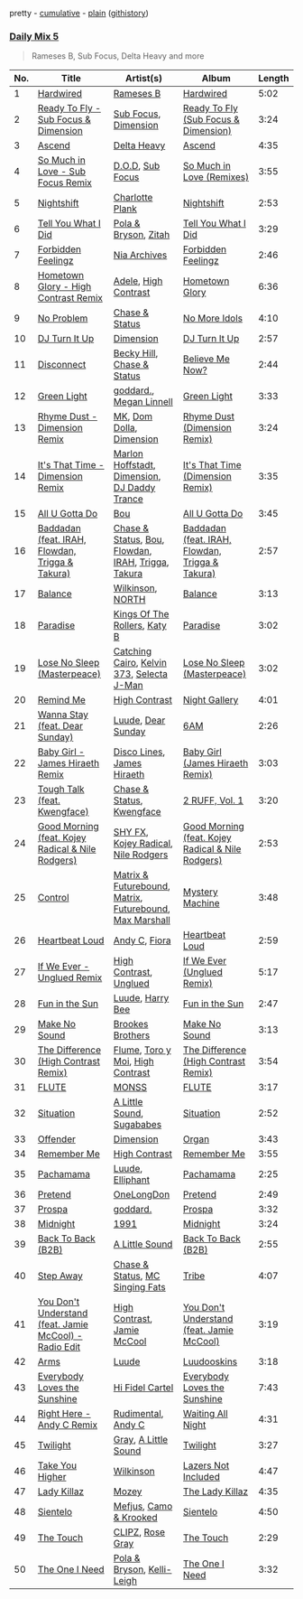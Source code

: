 pretty - [cumulative](/playlists/cumulative/Daily%20Mix%205.md) - [plain](/playlists/plain/37i9dQZF1E36TO0q54WsJv) ([githistory](https://github.githistory.xyz/vitokorn/spotify-playlist-archive/blob/master/playlists/plain/37i9dQZF1E36TO0q54WsJv))
### [Daily Mix 5](https://open.spotify.com/playlist/37i9dQZF1E36TO0q54WsJv)

> Rameses B, Sub Focus, Delta Heavy and more

| No. | Title | Artist(s) | Album | Length |
|---|---|---|---|---|
| 1 | [Hardwired](https://open.spotify.com/track/3VajuLxTdiugx8bbSJfW3s) | [Rameses B](https://open.spotify.com/artist/06EfEcjc0vdvI6VNL0soIO) | [Hardwired](https://open.spotify.com/album/6i4voLsQw51FbdxdjAbA7n) | 5:02 |
| 2 | [Ready To Fly - Sub Focus & Dimension](https://open.spotify.com/track/0a2cA9H6KuOsoHLCnjl6YL) | [Sub Focus](https://open.spotify.com/artist/0QaSiI5TLA4N7mcsdxShDO), [Dimension](https://open.spotify.com/artist/1QMgre3BHX161ZHtWMUu6S) | [Ready To Fly (Sub Focus & Dimension)](https://open.spotify.com/album/0Gt9NV2s7pSvP7g2F1nXGc) | 3:24 |
| 3 | [Ascend](https://open.spotify.com/track/5sKChMRefVf7qO0ZMtTb3e) | [Delta Heavy](https://open.spotify.com/artist/7GvVTb8yFV0ZrdI30Qce6T) | [Ascend](https://open.spotify.com/album/3RvdvHPO6lzGXP1BRHT0q6) | 4:35 |
| 4 | [So Much in Love - Sub Focus Remix](https://open.spotify.com/track/6ICErWhZkEkygpUvNQa7bw) | [D.O.D](https://open.spotify.com/artist/0Cs47vvRsPgEfliBU9KDiB), [Sub Focus](https://open.spotify.com/artist/0QaSiI5TLA4N7mcsdxShDO) | [So Much in Love (Remixes)](https://open.spotify.com/album/0OURjuZ764VxiQ17eL9t2n) | 3:55 |
| 5 | [Nightshift](https://open.spotify.com/track/4uTGJvLu4HWSgtqav9j6E1) | [Charlotte Plank](https://open.spotify.com/artist/4U5QErgn94wZGw1rJz01BO) | [Nightshift](https://open.spotify.com/album/4diS3O2zXWbIkVjYrzmOKZ) | 2:53 |
| 6 | [Tell You What I Did](https://open.spotify.com/track/4cdTUcdzvpbVz9BJazc1ou) | [Pola & Bryson](https://open.spotify.com/artist/79PzyYqAyunWsVH4tY4vpr), [Zitah](https://open.spotify.com/artist/134jXtTPAypiWMWs2OozFJ) | [Tell You What I Did](https://open.spotify.com/album/7dkwus9p5TrJ10AO9hKrO0) | 3:29 |
| 7 | [Forbidden Feelingz](https://open.spotify.com/track/0wrs5ucXutScEWOhdWdGBB) | [Nia Archives](https://open.spotify.com/artist/7BMR0fwtEvzGtK4rNGdoiQ) | [Forbidden Feelingz](https://open.spotify.com/album/5OoEG2axfMGY44nUNMayoW) | 2:46 |
| 8 | [Hometown Glory - High Contrast Remix](https://open.spotify.com/track/5L3o8IfmlLhxGcSnXQIHcz) | [Adele](https://open.spotify.com/artist/4dpARuHxo51G3z768sgnrY), [High Contrast](https://open.spotify.com/artist/0bxHci3JIhhKA53n8rH3tT) | [Hometown Glory](https://open.spotify.com/album/1BooHlsI6JWUssl89UaqfF) | 6:36 |
| 9 | [No Problem](https://open.spotify.com/track/5k3jdIh7BpJaV1DntDQoSD) | [Chase & Status](https://open.spotify.com/artist/3jNkaOXasoc7RsxdchvEVq) | [No More Idols](https://open.spotify.com/album/245j9BaZFuEso2vfLRVnQr) | 4:10 |
| 10 | [DJ Turn It Up](https://open.spotify.com/track/28r1xYNakXXwcQKIXu9Wjw) | [Dimension](https://open.spotify.com/artist/1QMgre3BHX161ZHtWMUu6S) | [DJ Turn It Up](https://open.spotify.com/album/1POsjSFSyqW21AEn71tdJn) | 2:57 |
| 11 | [Disconnect](https://open.spotify.com/track/3VFaV7Mw0di4XFE84eHnrC) | [Becky Hill](https://open.spotify.com/artist/4EPJlUEBy49EX1wuFOvtjK), [Chase & Status](https://open.spotify.com/artist/3jNkaOXasoc7RsxdchvEVq) | [Believe Me Now?](https://open.spotify.com/album/70szmVYkj3Y8y1wh3bxkMR) | 2:44 |
| 12 | [Green Light](https://open.spotify.com/track/2NCq4BaeSVszbGBc6NGWQJ) | [goddard.](https://open.spotify.com/artist/3yDDYheQFqfhKZXdjFQuuP), [Megan Linnell](https://open.spotify.com/artist/31HmXiJtyTOlEmh5rEl9xI) | [Green Light](https://open.spotify.com/album/0fWqSpPQBuPdRIkpzXFjBB) | 3:33 |
| 13 | [Rhyme Dust - Dimension Remix](https://open.spotify.com/track/185mPScSGRuSVx3vRWhfhg) | [MK](https://open.spotify.com/artist/1yqxFtPHKcGcv6SXZNdyT9), [Dom Dolla](https://open.spotify.com/artist/205i7E8fNVfojowcQSfK9m), [Dimension](https://open.spotify.com/artist/1QMgre3BHX161ZHtWMUu6S) | [Rhyme Dust (Dimension Remix)](https://open.spotify.com/album/1mWuM3OwnWvd2JT8qpgfz4) | 3:24 |
| 14 | [It's That Time - Dimension Remix](https://open.spotify.com/track/76x1mIsCz46excW50sehDt) | [Marlon Hoffstadt](https://open.spotify.com/artist/0HHa7ZJZxUQlg5l2mB0N0f), [Dimension](https://open.spotify.com/artist/1QMgre3BHX161ZHtWMUu6S), [DJ Daddy Trance](https://open.spotify.com/artist/4lBSzo2LS8asEzoePv6VLM) | [It's That Time (Dimension Remix)](https://open.spotify.com/album/1jf13J2HTGFllbhJH5Pozr) | 3:35 |
| 15 | [All U Gotta Do](https://open.spotify.com/track/1Uk6kqbSTNFBqXACE4Vv6A) | [Bou](https://open.spotify.com/artist/35dxfY1wywqVRUEaVuMm13) | [All U Gotta Do](https://open.spotify.com/album/5eBnGbTjE9gIFh7IC01EEI) | 3:45 |
| 16 | [Baddadan (feat. IRAH, Flowdan, Trigga & Takura)](https://open.spotify.com/track/2ZWmmrWUgDBcPSLihBMvhg) | [Chase & Status](https://open.spotify.com/artist/3jNkaOXasoc7RsxdchvEVq), [Bou](https://open.spotify.com/artist/35dxfY1wywqVRUEaVuMm13), [Flowdan](https://open.spotify.com/artist/07CimrZi5vs9iEao47TNQ4), [IRAH](https://open.spotify.com/artist/17fY0VRyqRgmqI3dHlE1UU), [Trigga](https://open.spotify.com/artist/4LqFJ98PEA7gIrRtviMUmb), [Takura](https://open.spotify.com/artist/4n81jTX3LJ7zxNr6Ss8PkQ) | [Baddadan (feat. IRAH, Flowdan, Trigga & Takura)](https://open.spotify.com/album/2xV74PLdZg5gwA65xGF8cF) | 2:57 |
| 17 | [Balance](https://open.spotify.com/track/3yww2B1N7sKBo2ED9ucJ7u) | [Wilkinson](https://open.spotify.com/artist/6m8itYST9ADjBIYevXSb1r), [NORTH](https://open.spotify.com/artist/5VgqZF1Hh98txNLr04HUVc) | [Balance](https://open.spotify.com/album/5T7H2KzGqnumUVwiQyUC58) | 3:13 |
| 18 | [Paradise](https://open.spotify.com/track/6EsnKHa5lVI409LXu3PkR6) | [Kings Of The Rollers](https://open.spotify.com/artist/3OHnTiMsWYjSyj52aKmrBP), [Katy B](https://open.spotify.com/artist/5EUdiv20t58GCS09VMKk7M) | [Paradise](https://open.spotify.com/album/42Yeib3dBZYZ8tWXqTOYAZ) | 3:02 |
| 19 | [Lose No Sleep (Masterpeace)](https://open.spotify.com/track/5i4qgjqnx4R8LGCJwNHPOZ) | [Catching Cairo](https://open.spotify.com/artist/1MW1wqNtF2hNgsPfGDhrHB), [Kelvin 373](https://open.spotify.com/artist/2dfy5XzFykgcuyOaUhMlrD), [Selecta J-Man](https://open.spotify.com/artist/25UCJWhCAOcXmm7i4hLyNP) | [Lose No Sleep (Masterpeace)](https://open.spotify.com/album/5xh4F3zSVaCgX99hjytqjQ) | 3:02 |
| 20 | [Remind Me](https://open.spotify.com/track/7dFJsQQMwSlelur7tPuwnr) | [High Contrast](https://open.spotify.com/artist/0bxHci3JIhhKA53n8rH3tT) | [Night Gallery](https://open.spotify.com/album/4hzruXvXyUg5hJwP37CJrF) | 4:01 |
| 21 | [Wanna Stay (feat. Dear Sunday)](https://open.spotify.com/track/0fxPhCN2eRixZxxgzZzwiY) | [Luude](https://open.spotify.com/artist/20cmhoGvN0eyzhmsHJH1Mg), [Dear Sunday](https://open.spotify.com/artist/05GArk2WAfXphqEqjwVAN1) | [6AM](https://open.spotify.com/album/4xI6l2LtSRt7yslMslT0wz) | 2:26 |
| 22 | [Baby Girl - James Hiraeth Remix](https://open.spotify.com/track/46OUNIkdTF8qRXlU6vTXIU) | [Disco Lines](https://open.spotify.com/artist/5Kmr0b3ip8g9P2i0dLTC3Z), [James Hiraeth](https://open.spotify.com/artist/13lPKi6IQrIyWyyovYUbtA) | [Baby Girl (James Hiraeth Remix)](https://open.spotify.com/album/4EqFdCX6K8B4IpLrMvFuZB) | 3:03 |
| 23 | [Tough Talk (feat. Kwengface)](https://open.spotify.com/track/3HHJQOfgtdftxzvYPAx1ns) | [Chase & Status](https://open.spotify.com/artist/3jNkaOXasoc7RsxdchvEVq), [Kwengface](https://open.spotify.com/artist/5O1YiYFy3CEWD2lkOmoerV) | [2 RUFF, Vol. 1](https://open.spotify.com/album/4SjzjaFsXvXiS7quZFzYEl) | 3:20 |
| 24 | [Good Morning (feat. Kojey Radical & Nile Rodgers)](https://open.spotify.com/track/4L0T3usCoeUO85dJeuxbBf) | [SHY FX](https://open.spotify.com/artist/5oDtp2FC8VqBjTx1aT4P5j), [Kojey Radical](https://open.spotify.com/artist/1HMhQzj2QXxR40zGDdaK6y), [Nile Rodgers](https://open.spotify.com/artist/3yDIp0kaq9EFKe07X1X2rz) | [Good Morning (feat. Kojey Radical & Nile Rodgers)](https://open.spotify.com/album/2uDherRYol1u5bCpwwyklG) | 2:53 |
| 25 | [Control](https://open.spotify.com/track/1ie5zWkotxj3UxH2atGrPE) | [Matrix & Futurebound](https://open.spotify.com/artist/41iVQ05he8SrfIWbZQ58N7), [Matrix](https://open.spotify.com/artist/1HxzLy3xmo2yu77YUnAXgF), [Futurebound](https://open.spotify.com/artist/2Vqj1e2oloOKNqAT2gpoa5), [Max Marshall](https://open.spotify.com/artist/7ppllgzNRgrnOjYbsyDzO6) | [Mystery Machine](https://open.spotify.com/album/1VzzMjOfbLYzzHc64RApyd) | 3:48 |
| 26 | [Heartbeat Loud](https://open.spotify.com/track/5PuJ00qKGWqbGeeWbt8WJb) | [Andy C](https://open.spotify.com/artist/75HK7rgkmDMTnWwwmcN53N), [Fiora](https://open.spotify.com/artist/2r7POU2f5jV6x3k4vsNwrM) | [Heartbeat Loud](https://open.spotify.com/album/2u3D0tqxUKya8El5VN5Is2) | 2:59 |
| 27 | [If We Ever - Unglued Remix](https://open.spotify.com/track/2QUVsQu7ESIXqOuLTE4r0A) | [High Contrast](https://open.spotify.com/artist/0bxHci3JIhhKA53n8rH3tT), [Unglued](https://open.spotify.com/artist/3AXcevvp1Kd1KEyHiUEsrC) | [If We Ever (Unglued Remix)](https://open.spotify.com/album/13J0NliLgLLxuABqrbDjoK) | 5:17 |
| 28 | [Fun in the Sun](https://open.spotify.com/track/3H0u4i0rnjVYnaYlT6hIw1) | [Luude](https://open.spotify.com/artist/20cmhoGvN0eyzhmsHJH1Mg), [Harry Bee](https://open.spotify.com/artist/6ViTpFOyLCDqmWseU2vz4i) | [Fun in the Sun](https://open.spotify.com/album/2galUcRqce0LWecrsJgb3w) | 2:47 |
| 29 | [Make No Sound](https://open.spotify.com/track/7zMWuW6HUpvg6gLI6jEo54) | [Brookes Brothers](https://open.spotify.com/artist/2FPeVdIIXD9Wb9Kbn1Hyz6) | [Make No Sound](https://open.spotify.com/album/308UeaXzgIhEuTwEIUFH5S) | 3:13 |
| 30 | [The Difference (High Contrast Remix)](https://open.spotify.com/track/4q65jVjZI4N5NbolanAtYo) | [Flume](https://open.spotify.com/artist/6nxWCVXbOlEVRexSbLsTer), [Toro y Moi](https://open.spotify.com/artist/6O4EGCCb6DoIiR6B1QCQgp), [High Contrast](https://open.spotify.com/artist/0bxHci3JIhhKA53n8rH3tT) | [The Difference (High Contrast Remix)](https://open.spotify.com/album/4QNVAa1S3o72atiM7UL1pB) | 3:54 |
| 31 | [FLUTE](https://open.spotify.com/track/6D1v5PAr6RKuJ8VuaS5aIO) | [MONSS](https://open.spotify.com/artist/54cUSKoWHHsLuuX2JuCAKz) | [FLUTE](https://open.spotify.com/album/5wd6GqCH0LfjgoklXABWxF) | 3:17 |
| 32 | [Situation](https://open.spotify.com/track/75X2SypN4QR4pr1amO0Jfs) | [A Little Sound](https://open.spotify.com/artist/1Jv2F8VFJsSr2XKte0vpbQ), [Sugababes](https://open.spotify.com/artist/7rZNSLWMjTbwdLNskFbzFf) | [Situation](https://open.spotify.com/album/0dTzjve5Q4J4zx1GkV6Lny) | 2:52 |
| 33 | [Offender](https://open.spotify.com/track/5aUXOZP5xQquhXMJLtcwKI) | [Dimension](https://open.spotify.com/artist/1QMgre3BHX161ZHtWMUu6S) | [Organ](https://open.spotify.com/album/5iBrKvwaAYaNph01X36NYA) | 3:43 |
| 34 | [Remember Me](https://open.spotify.com/track/54ZdrhLCp7vtyg2rvNPZnS) | [High Contrast](https://open.spotify.com/artist/0bxHci3JIhhKA53n8rH3tT) | [Remember Me](https://open.spotify.com/album/4JYRqnPlTXpBKS2bfdnjp5) | 3:55 |
| 35 | [Pachamama](https://open.spotify.com/track/3lFNDaob5QhwE9oo7J0uNT) | [Luude](https://open.spotify.com/artist/20cmhoGvN0eyzhmsHJH1Mg), [Elliphant](https://open.spotify.com/artist/134GdR5tUtxJrf8cpsfpyY) | [Pachamama](https://open.spotify.com/album/4pyp9BJdIT2rqRiavNpiWL) | 2:25 |
| 36 | [Pretend](https://open.spotify.com/track/1404JM5TRT2nb31mn4Br8G) | [OneLongDon](https://open.spotify.com/artist/6sSipKrW99O9VlrHJ9ofdh) | [Pretend](https://open.spotify.com/album/4HdAVr6GdZrrcKr0fJBEQ9) | 2:49 |
| 37 | [Prospa](https://open.spotify.com/track/2I8JgYFv95jYcuBHXqIZ5p) | [goddard.](https://open.spotify.com/artist/3yDDYheQFqfhKZXdjFQuuP) | [Prospa](https://open.spotify.com/album/1cRi3Dpbn0guBDJ8IeVg79) | 3:32 |
| 38 | [Midnight](https://open.spotify.com/track/5CNH1fectMnNkRmq6hMmIN) | [1991](https://open.spotify.com/artist/2IP71LH7CbwddhsEXBI0fy) | [Midnight](https://open.spotify.com/album/75InxEX0N1ZKyROhMNhil2) | 3:24 |
| 39 | [Back To Back (B2B)](https://open.spotify.com/track/0Ax0rAJqWrwJ7Tyib3dvUb) | [A Little Sound](https://open.spotify.com/artist/1Jv2F8VFJsSr2XKte0vpbQ) | [Back To Back (B2B)](https://open.spotify.com/album/6bSMeMnzgxWncuRlL80p3s) | 2:55 |
| 40 | [Step Away](https://open.spotify.com/track/7ChHlLwgo35iu7ISSg1BAQ) | [Chase & Status](https://open.spotify.com/artist/3jNkaOXasoc7RsxdchvEVq), [MC Singing Fats](https://open.spotify.com/artist/2hbppXQH0iOf9OL7KI9oLh) | [Tribe](https://open.spotify.com/album/4qHTVb24py1dwnffJFmss4) | 4:07 |
| 41 | [You Don't Understand (feat. Jamie McCool) - Radio Edit](https://open.spotify.com/track/6qAHDU8cIqz7XJcQCwNATF) | [High Contrast](https://open.spotify.com/artist/0bxHci3JIhhKA53n8rH3tT), [Jamie McCool](https://open.spotify.com/artist/5QLHxIflbfcyiniywmSNiP) | [You Don't Understand (feat. Jamie McCool)](https://open.spotify.com/album/30kl6S0o6gqDebDB7r5hNI) | 3:19 |
| 42 | [Arms](https://open.spotify.com/track/4ILGJeCeCuVhExxL3XY7Q5) | [Luude](https://open.spotify.com/artist/20cmhoGvN0eyzhmsHJH1Mg) | [Luudooskins](https://open.spotify.com/album/3fAVfbOPjVsdb6mlvdAA0o) | 3:18 |
| 43 | [Everybody Loves the Sunshine](https://open.spotify.com/track/4HwtTEB70p8Sqk5hEeCX7J) | [Hi Fidel Cartel](https://open.spotify.com/artist/6FPvNfrh5qaXsn5TJpTKLq) | [Everybody Loves the Sunshine](https://open.spotify.com/album/3pLJFG8Rv7FdW3Qli54c1k) | 7:43 |
| 44 | [Right Here - Andy C Remix](https://open.spotify.com/track/4EqJZ1bQ55Jq4vi2gHuQdQ) | [Rudimental](https://open.spotify.com/artist/4WN5naL3ofxrVBgFpguzKo), [Andy C](https://open.spotify.com/artist/75HK7rgkmDMTnWwwmcN53N) | [Waiting All Night](https://open.spotify.com/album/6Jf8KEBkBLFYZUq3qxrXNl) | 4:31 |
| 45 | [Twilight](https://open.spotify.com/track/2ezzmll94GbaXehnUx6j2h) | [Gray](https://open.spotify.com/artist/2Ve4sev1tC5CGEeP5fUb5Y), [A Little Sound](https://open.spotify.com/artist/1Jv2F8VFJsSr2XKte0vpbQ) | [Twilight](https://open.spotify.com/album/1TeqYcuFr4x3DHdypacMep) | 3:27 |
| 46 | [Take You Higher](https://open.spotify.com/track/2rnDPE04mBt78lfmp9JNDP) | [Wilkinson](https://open.spotify.com/artist/6m8itYST9ADjBIYevXSb1r) | [Lazers Not Included](https://open.spotify.com/album/5BetJhjCEWc6GFfqSPupUB) | 4:47 |
| 47 | [Lady Killaz](https://open.spotify.com/track/7yGVdewc0VRmAMdKH0HwEL) | [Mozey](https://open.spotify.com/artist/1h8wkWuZQKyDiwbLogtoL0) | [The Lady Killaz](https://open.spotify.com/album/5kyjp1q7UFxYEKlgMSUyH9) | 4:35 |
| 48 | [Sientelo](https://open.spotify.com/track/1gPJ3F2p8rwhlzr1AF58W7) | [Mefjus](https://open.spotify.com/artist/54qqaSH6byJIb8eFWxe3Pj), [Camo & Krooked](https://open.spotify.com/artist/2N8IPNZTiNo3nj4mreOlHU) | [Sientelo](https://open.spotify.com/album/7xOtseBRe8Uokfngv9JOnW) | 4:50 |
| 49 | [The Touch](https://open.spotify.com/track/4xZ4pJxvrNuI9vJumLDUNu) | [CLIPZ](https://open.spotify.com/artist/6b0TSaLAeLXilOPoId8udE), [Rose Gray](https://open.spotify.com/artist/5YYrWH3w4JYijU4JZrOXWA) | [The Touch](https://open.spotify.com/album/0F2TJ0S8qetSPw9yHUzNpZ) | 2:29 |
| 50 | [The One I Need](https://open.spotify.com/track/3obfI83UI2j9CGJApIATH5) | [Pola & Bryson](https://open.spotify.com/artist/79PzyYqAyunWsVH4tY4vpr), [Kelli-Leigh](https://open.spotify.com/artist/0m6f0nNS9GEq41eIJ288ff) | [The One I Need](https://open.spotify.com/album/6X8Qc5tagwfpDl4H2r5ceI) | 3:32 |